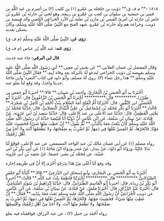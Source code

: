 ١٨١٨ -** م ف ق:** ذؤيب بن حلحلة بن عَمْرو (١) بن كليب (٢) بن أصرم بن عَبد اللَّهِ بن قمير بن حبشية بن سلوان بن كعب بن عَمْرو بن ربيعة, وهو لحي بْن حارثة بْن عَمْرو بْن عامر بْن حارثة بْن امرئ القيس بْن مازن بْن ثعلبة بْن الأزد الخزاعي الكعبي والد قبيصة بن ذويب، وخزاعة هم ولد حارثة بْن عَمْرو، شهد الفتح مع النَّبِيّ صَلَّى اللَّهُ عَلَيْهِ وسَلَّمَ، وكَانَ يسكن بقديد.

**رَوَى عَن:** النَّبِيِّ صَلَّى اللَّهُ عَلَيْهِ وسَلَّمَ (م ف ق) .

**رَوَى عَنه:** عَبد اللَّهِ بْن عباس (م ف ق) .

**قال ابن البرقي:** جاء عنه حديث.

وَقَال المفضل بْن غسان الغلابي،** عَن يحيى بْن مَعِين:** أتي رَسُول اللَّهِ صَلَّى اللَّهُ عليه وسلم بقبيصة بْن ذؤيب الخزاعي ليدعو لَهُ بالبركة بعد وفاة أَبِيهِ،** فقَالَ النَّبِيّ صَلَّى اللَّهُ عَلَيْهِ وسَلَّمَ:** هذا رجل نساء (٣) .روى لَهُ مسلم، وأَبُو داود فِي كتاب"التفرد"وابن مَاجَهْ حديثا واحدا، وقد وقع لنا بعلو عنه.

أَخْبَرَنَا بِهِ أَبُو الْحَسَنِ بْنُ الْبُخَارِيِّ، وأحمد بْن شيبان،** قَالا:** أخبرنا أَبُو حفص بن طَبَرْزَذَ،********** قال:********** أَخْبَرَنَا أَبُو الْحَسَنِ بْنُ الزَّاغُونِيُّ قال: أَخْبَرَنَا أَبُو الْحُسَيْنِ ابن النَّقُّورِ، قال: أَخْبَرَتْنَا أُمُّ الْفَتْحِ أَمَةُ السَّلامِ بِنْتُ أَحْمَدِ بْنِ كَامِلِ بْنِ شَجَرَةَ،** قَالَتْ:** أَخْبَرَنَا أَبُو بَكْر مُحَمَّد بْن إِسْمَاعِيل بْنِ عَلِيٍّ الْبُنْدَارُ الْبَصَلانِيُّ، قال: حَدَّثَنَا مُحَمَّدُ بْنُ يَحْيَى الْقَطِعِيُّ، قال: حَدَّثَنَا عبد الاعلى بن عبد الاعلى، قال: حَدَّثَنَا سَعِيد بْنُ أَبي عَرُوبَة، عَنْ قَتَادَةَ، عَنْ سِنَانِ بْنِ سَلَمَةَ، عَنِ ابْنِ عَبَّاسٍ أَنَّ ذُؤَيْبًا أَبَا قُبَيْصَةَ حَدَّثَهُ أن رَسُول اللَّهِ صَلَّى اللَّهُ عَلَيْهِ وسَلَّمَ كَانَ يَبْعَثُ مَعَهُ بِالْبُدْنِ،** ثُمَّ يَقُولُ:** إِنْ عَطِبَ مِنْهَا شَيْءٌ فَخَشِيتَ عَلَيْهِ مَوْتًا, فَانْحَرْهَا، ثُمَّ اغْمِسْ نَعْلَهَا فِي دَمِهَا, ثُمَّ اضْرِبْ بِهِ صَفْحَتَهَا، ولا تَطْعَمْهَا أَنْتَ ولا أَحَدٌ مِنْ أَهْلِ رُفْقَتِكَ.

رواه مسلم (١) عَن أبي غسان مالك بْن عبد الواحد المسمعي, عن عبد الاعلى، فَوَقَعَ لَنَا بَدَلا عَالِيًا، ورَوَاهُ أَبُو دَاوُدَ، عَنْ بندار، عَنْ غندر.ورَوَاهُ ابْنُ مَاجَهْ (١) عَن أَبِي بَكْرِ بْنِ أَبي شَيْبَة، عن مُحَمَّد بْن بشر، جميعا، عَنْ سَعِيد بْن أَبي عَرُوبَة.

وقد وفع لَنَا أَعْلَى مِنْ هَذَا بِدَرَجَةٍ أُخْرَى إِلا أَنَّ فِي طَرِيقِهِ إجازة.

أَخْبَرَنَا بِهِ أَبُو الْحَسَنِ بن البخاري، وأبو إسحاق ابن الدَّرَجِيِّ،** قَالا:** أَنْبَأَنَا أَبُو جَعْفَرٍ الصَّيْدَلانِيُّ،********** قال:********** أَخْبَرَتْنَا فَاطِمَةُ بِنْتُ عَبد اللَّهِ,** قَالَتْ:** أخبرنا أَبُو بَكْرِ بْنُ رِيذَةَ، قال: أخبرنا أَبُو الْقَاسِمِ الطَّبَرَانِيُّ, قال: حَدَّثَنَا إِبْرَاهِيمُ بْنُ سُوَيْدٍ الشِّبَامِيُّ، قال: أَخْبَرَنَا عَبْدُ الرَّزَّاقِ، قال: أَخْبَرَنَا مَعْمَرٌ، عَنْ قَتَادَةَ، عَنْ سِنَانِ بْنِ سَلَمَةَ، عَنِ ابْنِ عَبَّاسٍ, عن ذويب الْخُزَاعِيِّ أَنَّ رَسُولَ اللَّهِ صَلَّى اللَّهُ عليه وسلم بَعَثَ مَعَهُ بِبُدْنِهِ،** فَقَالَ:** إِنْ عَطِبَ مِنْهَا شَيْءٌ، فَخَشِيتَ مَوْتَهَا، فَانْحَرْهَا، ثُمَّ اغْمِسْ نَعْلَهَا فِي دَمِهَا، ثُمَّ اضْرِبْ بِهِ صَفْحَتَهَا، ولا تَطْعَمُ مِنْهَا أَنْتَ، ولا أَحَدٌ مِنْ أَهْلِ رُفْقَتِكَ واقْسِمْهَا.

رواه أَحْمَد بن حنبل (٢) ، عن عبد الرزاق، فوافقناه فيه بعلو.